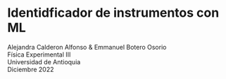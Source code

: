 # Identidficador de instrumentos con ML
Alejandra Calderon Alfonso  & Emmanuel Botero Osorio \
Física Experimental III \
Universidad de Antioquia \
Diciembre 2022

